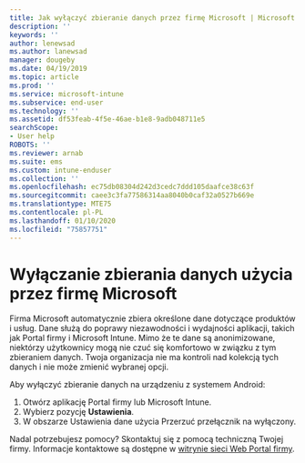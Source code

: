 ```yaml
---
title: Jak wyłączyć zbieranie danych przez firmę Microsoft | Microsoft Docs
description: ''
keywords: ''
author: lenewsad
ms.author: lanewsad
manager: dougeby
ms.date: 04/19/2019
ms.topic: article
ms.prod: ''
ms.service: microsoft-intune
ms.subservice: end-user
ms.technology: ''
ms.assetid: df53feab-4f5e-46ae-b1e8-9adb048711e5
searchScope:
- User help
ROBOTS: ''
ms.reviewer: arnab
ms.suite: ems
ms.custom: intune-enduser
ms.collection: ''
ms.openlocfilehash: ec75db08304d242d3cedc7ddd105daafce38c63f
ms.sourcegitcommit: caee3c3fa77586314aa8040b0caf32a0527b669e
ms.translationtype: MTE75
ms.contentlocale: pl-PL
ms.lasthandoff: 01/10/2020
ms.locfileid: "75857751"
---
```

# <a name="turn-off-microsoft-usage-data-collection"></a>Wyłączanie zbierania danych użycia przez firmę Microsoft

Firma Microsoft automatycznie zbiera określone dane dotyczące produktów i usług. Dane służą do poprawy niezawodności i wydajności aplikacji, takich jak Portal firmy i Microsoft Intune. Mimo że te dane są anonimizowane, niektórzy użytkownicy mogą nie czuć się komfortowo w związku z tym zbieraniem danych. Twoja organizacja nie ma kontroli nad kolekcją tych danych i nie może zmienić wybranej opcji.   

Aby wyłączyć zbieranie danych na urządzeniu z systemem Android:  

1. Otwórz aplikację Portal firmy lub Microsoft Intune.
2. Wybierz pozycję **Ustawienia**.
3. W obszarze Ustawienia dane użycia Przerzuć przełącznik na wyłączony. 

Nadal potrzebujesz pomocy? Skontaktuj się z pomocą techniczną Twojej firmy. Informacje kontaktowe są dostępne w [witrynie sieci Web Portal firmy](https://go.microsoft.com/fwlink/?linkid=2010980).
